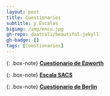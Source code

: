 ```yaml
---
layout: post
title: Cuestionarios
subtitle: y Escalas  
bigimg: /img/encu.jpg
gh-repo: daattali/beautiful-jekyll
gh-badge: []
tags: [Cuestionarios]
---
```




{: .box-note}
[**Cuestionario de Epworth**](https://form.jotform.co/80726132983864)


{: .box-note}
[**Escala SACS**](https://form.jotform.co/80740913583863)


{: .box-note}
[**Cuestionario de Berlin**](https://form.jotform.co/80727821983870)


